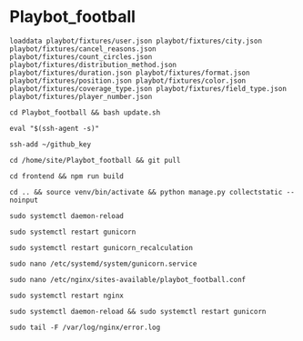 # Playbot_football

`loaddata playbot/fixtures/user.json playbot/fixtures/city.json playbot/fixtures/cancel_reasons.json
playbot/fixtures/count_circles.json playbot/fixtures/distribution_method.json playbot/fixtures/duration.json
playbot/fixtures/format.json playbot/fixtures/position.json playbot/fixtures/color.json
playbot/fixtures/coverage_type.json playbot/fixtures/field_type.json playbot/fixtures/player_number.json`

`cd Playbot_football && bash update.sh`

`eval "$(ssh-agent -s)"`

`ssh-add ~/github_key`

`cd /home/site/Playbot_football && git pull`

`cd frontend && npm run build`

`cd .. && source venv/bin/activate && python manage.py collectstatic --noinput`

`sudo systemctl daemon-reload`

`sudo systemctl restart gunicorn`

`sudo systemctl restart gunicorn_recalculation`

`sudo nano /etc/systemd/system/gunicorn.service`

`sudo nano /etc/nginx/sites-available/playbot_football.conf`

`sudo systemctl restart nginx`

`sudo systemctl daemon-reload && sudo systemctl restart gunicorn`

`sudo tail -F /var/log/nginx/error.log`